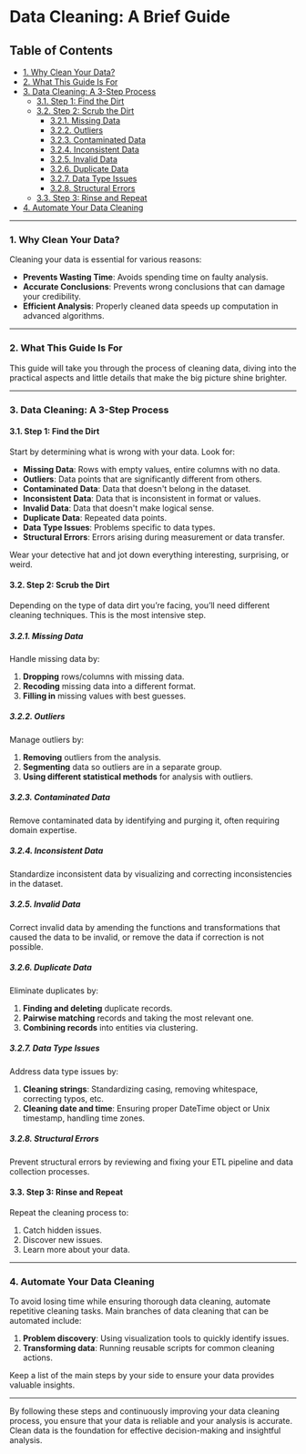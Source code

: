 # Data Cleaning: A Brief Guide <!-- omit from toc -->


## Table of Contents <!-- omit from toc -->
- [1. Why Clean Your Data?](#1-why-clean-your-data)
- [2. What This Guide Is For](#2-what-this-guide-is-for)
- [3. Data Cleaning: A 3-Step Process](#3-data-cleaning-a-3-step-process)
  - [3.1. Step 1: Find the Dirt](#31-step-1-find-the-dirt)
  - [3.2. Step 2: Scrub the Dirt](#32-step-2-scrub-the-dirt)
    - [3.2.1. Missing Data](#321-missing-data)
    - [3.2.2. Outliers](#322-outliers)
    - [3.2.3. Contaminated Data](#323-contaminated-data)
    - [3.2.4. Inconsistent Data](#324-inconsistent-data)
    - [3.2.5. Invalid Data](#325-invalid-data)
    - [3.2.6. Duplicate Data](#326-duplicate-data)
    - [3.2.7. Data Type Issues](#327-data-type-issues)
    - [3.2.8. Structural Errors](#328-structural-errors)
  - [3.3. Step 3: Rinse and Repeat](#33-step-3-rinse-and-repeat)
- [4. Automate Your Data Cleaning](#4-automate-your-data-cleaning)


---

### 1. Why Clean Your Data?
Cleaning your data is essential for various reasons:

- **Prevents Wasting Time**: Avoids spending time on faulty analysis.
- **Accurate Conclusions**: Prevents wrong conclusions that can damage your credibility.
- **Efficient Analysis**: Properly cleaned data speeds up computation in advanced algorithms.

---

### 2. What This Guide Is For
This guide will take you through the process of cleaning data, diving into the practical aspects and little details that make the big picture shine brighter.

---

### 3. Data Cleaning: A 3-Step Process

#### 3.1. Step 1: Find the Dirt
Start by determining what is wrong with your data. Look for:

- **Missing Data**: Rows with empty values, entire columns with no data.
- **Outliers**: Data points that are significantly different from others.
- **Contaminated Data**: Data that doesn't belong in the dataset.
- **Inconsistent Data**: Data that is inconsistent in format or values.
- **Invalid Data**: Data that doesn't make logical sense.
- **Duplicate Data**: Repeated data points.
- **Data Type Issues**: Problems specific to data types.
- **Structural Errors**: Errors arising during measurement or data transfer.

Wear your detective hat and jot down everything interesting, surprising, or weird.

#### 3.2. Step 2: Scrub the Dirt
Depending on the type of data dirt you’re facing, you’ll need different cleaning techniques. This is the most intensive step.

##### 3.2.1. Missing Data
Handle missing data by:

1. **Dropping** rows/columns with missing data.
2. **Recoding** missing data into a different format.
3. **Filling in** missing values with best guesses.

##### 3.2.2. Outliers
Manage outliers by:

1. **Removing** outliers from the analysis.
2. **Segmenting** data so outliers are in a separate group.
3. **Using different statistical methods** for analysis with outliers.

##### 3.2.3. Contaminated Data
Remove contaminated data by identifying and purging it, often requiring domain expertise.

##### 3.2.4. Inconsistent Data
Standardize inconsistent data by visualizing and correcting inconsistencies in the dataset.

##### 3.2.5. Invalid Data
Correct invalid data by amending the functions and transformations that caused the data to be invalid, or remove the data if correction is not possible.

##### 3.2.6. Duplicate Data
Eliminate duplicates by:

1. **Finding and deleting** duplicate records.
2. **Pairwise matching** records and taking the most relevant one.
3. **Combining records** into entities via clustering.

##### 3.2.7. Data Type Issues
Address data type issues by:

1. **Cleaning strings**: Standardizing casing, removing whitespace, correcting typos, etc.
2. **Cleaning date and time**: Ensuring proper DateTime object or Unix timestamp, handling time zones.

##### 3.2.8. Structural Errors
Prevent structural errors by reviewing and fixing your ETL pipeline and data collection processes.

#### 3.3. Step 3: Rinse and Repeat
Repeat the cleaning process to:

1. Catch hidden issues.
2. Discover new issues.
3. Learn more about your data.

---

### 4. Automate Your Data Cleaning
To avoid losing time while ensuring thorough data cleaning, automate repetitive cleaning tasks. Main branches of data cleaning that can be automated include:

1. **Problem discovery**: Using visualization tools to quickly identify issues.
2. **Transforming data**: Running reusable scripts for common cleaning actions.

Keep a list of the main steps by your side to ensure your data provides valuable insights.

---

By following these steps and continuously improving your data cleaning process, you ensure that your data is reliable and your analysis is accurate. Clean data is the foundation for effective decision-making and insightful analysis.
